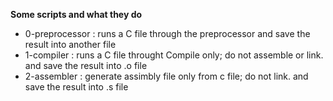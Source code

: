 **Some scripts and what they do**
* 0-preprocessor : runs a C file through the preprocessor and save the result into another file
* 1-compiler :  runs a C file throught Compile only; do not assemble or link. and save the result into .o file
* 2-assembler : generate assimbly file only from c file; do not link. and save the result into .s file
